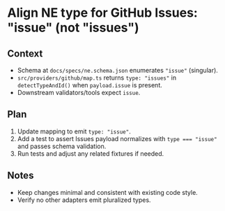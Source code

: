 # Align NE type for GitHub Issues: "issue" (not "issues")

## Context

- Schema at `docs/specs/ne.schema.json` enumerates `"issue"` (singular).
- `src/providers/github/map.ts` returns `type: "issues"` in `detectTypeAndId()` when `payload.issue` is present.
- Downstream validators/tools expect `issue`.

## Plan

1. Update mapping to emit `type: "issue"`.
2. Add a test to assert Issues payload normalizes with `type === "issue"` and passes schema validation.
3. Run tests and adjust any related fixtures if needed.

## Notes

- Keep changes minimal and consistent with existing code style.
- Verify no other adapters emit pluralized types.
